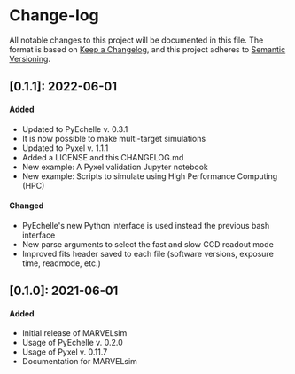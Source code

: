 # Change-log

All notable changes to this project will be documented in this file. The format is based on [Keep a Changelog](https://keepachangelog.com/en/1.0.0/), and this project adheres to [Semantic Versioning](https://semver.org/spec/v2.0.0.html).


## [0.1.1]: 2022-06-01

#### Added

* Updated to PyEchelle v. 0.3.1
* It is now possible to make multi-target simulations 
* Updated to Pyxel v. 1.1.1
* Added a LICENSE and this CHANGELOG.md
* New example: A Pyxel validation Jupyter notebook
* New example: Scripts to simulate using High Performance Computing (HPC)

#### Changed

* PyEchelle's new Python interface is used instead the previous bash interface
* New parse arguments to select the fast and slow CCD readout mode
* Improved fits header saved to each file (software versions, exposure time, readmode, etc.)


## [0.1.0]: 2021-06-01

#### Added

* Initial release of MARVELsim
* Usage of PyEchelle v. 0.2.0
* Usage of Pyxel v. 0.11.7
* Documentation for MARVELsim
